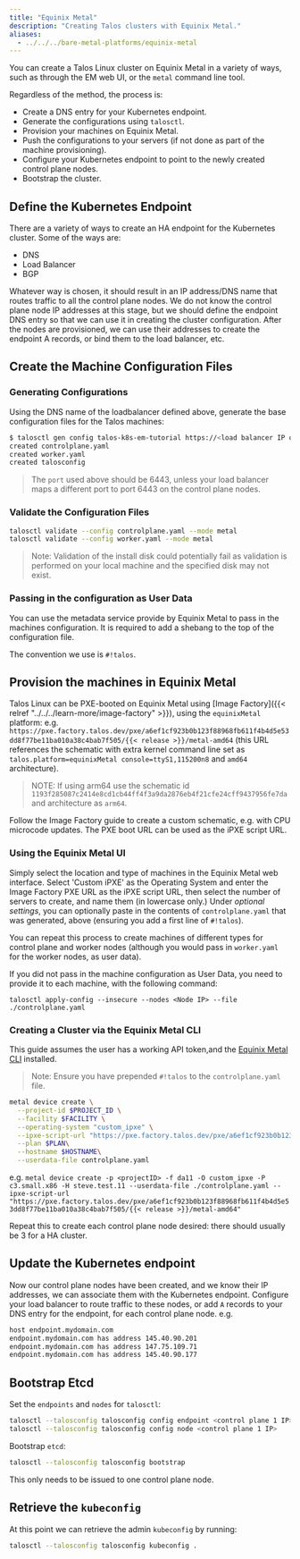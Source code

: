 ```yaml
---
title: "Equinix Metal"
description: "Creating Talos clusters with Equinix Metal."
aliases:
  - ../../../bare-metal-platforms/equinix-metal
---
```


You can create a Talos Linux cluster on Equinix Metal in a variety of ways, such as through the EM web UI, or the `metal` command line tool.

Regardless of the method, the process is:

* Create a DNS entry for your Kubernetes endpoint.
* Generate the configurations using `talosctl`.
* Provision your machines on Equinix Metal.
* Push the configurations to your servers (if not done as part of the machine provisioning).
* Configure your Kubernetes endpoint to point to the newly created control plane nodes.
* Bootstrap the cluster.

## Define the Kubernetes Endpoint

There are a variety of ways to create an HA endpoint for the Kubernetes cluster.
Some of the ways are:

* DNS
* Load Balancer
* BGP

Whatever way is chosen, it should result in an IP address/DNS name that routes traffic to all the control plane nodes.
We do not know the control plane node IP addresses at this stage, but we should define the endpoint DNS entry so that we can use it in creating the cluster configuration.
After the nodes are provisioned, we can use their addresses to create the endpoint A records, or bind them to the load balancer, etc.

## Create the Machine Configuration Files

### Generating Configurations

Using the DNS name of the loadbalancer defined above, generate the base configuration files for the Talos machines:

```bash
$ talosctl gen config talos-k8s-em-tutorial https://<load balancer IP or DNS>:<port>
created controlplane.yaml
created worker.yaml
created talosconfig
```

> The `port` used above should be 6443, unless your load balancer maps a different port to port 6443 on the control plane nodes.

### Validate the Configuration Files

```bash
talosctl validate --config controlplane.yaml --mode metal
talosctl validate --config worker.yaml --mode metal
```

> Note: Validation of the install disk could potentially fail as validation
> is performed on your local machine and the specified disk may not exist.

### Passing in the configuration as User Data

You can use the metadata service provide by Equinix Metal to pass in the machines configuration.
It is required to add a shebang to the top of the configuration file.
<!-- textlint-disable one-sentence-per-line -->
The convention we use is `#!talos`.
<!-- textlint-enable one-sentence-per-line -->

## Provision the machines in Equinix Metal

Talos Linux can be PXE-booted on Equinix Metal using [Image Factory]({{< relref "../../../learn-more/image-factory" >}}), using the `equinixMetal` platform: e.g.
`https://pxe.factory.talos.dev/pxe/a6ef1cf923b0b123f88968fb611f4b4d5e53dd8f77be11ba010a38c4bab7f505/{{< release >}}/metal-amd64` (this URL references the schematic with extra kernel command line set as `talos.platform=equinixMetal console=ttyS1,115200n8` and `amd64` architecture).

> NOTE: If using arm64 use the schematic id `1193f285087c2414e8cd1cb44ff4f3a9da2876eb4f21cfe24cff9437956fe7da` and architecture as `arm64`.

Follow the Image Factory guide to create a custom schematic, e.g. with CPU microcode updates.
The PXE boot URL can be used as the iPXE script URL.

### Using the Equinix Metal UI

Simply select the location and type of machines in the Equinix Metal web interface.
Select 'Custom iPXE' as the Operating System and enter the Image Factory PXE URL as the iPXE script URL, then select the number of servers to create, and name them (in lowercase only.)
Under *optional settings*, you can optionally paste in the contents of `controlplane.yaml` that was generated, above (ensuring you add a first line of `#!talos`).

You can repeat this process to create machines of different types for control plane and worker nodes (although you would pass in `worker.yaml` for the worker nodes, as user data).

If you did not pass in the machine configuration as User Data, you need to provide it to each machine, with the following command:

`talosctl apply-config --insecure --nodes <Node IP> --file ./controlplane.yaml`

### Creating a Cluster via the Equinix Metal CLI

This guide assumes the user has a working API token,and the [Equinix Metal CLI](https://github.com/equinix/metal-cli/) installed.

<!-- textlint-disable one-sentence-per-line -->
> Note: Ensure you have prepended `#!talos` to the `controlplane.yaml` file.
<!-- textlint-enable one-sentence-per-line -->

```bash
metal device create \
  --project-id $PROJECT_ID \
  --facility $FACILITY \
  --operating-system "custom_ipxe" \
  --ipxe-script-url "https://pxe.factory.talos.dev/pxe/a6ef1cf923b0b123f88968fb611f4b4d5e53dd8f77be11ba010a38c4bab7f505/{{< release >}}/metal-amd64" \
  --plan $PLAN\
  --hostname $HOSTNAME\
  --userdata-file controlplane.yaml
```

e.g. `metal device create -p <projectID> -f da11 -O custom_ipxe -P c3.small.x86 -H steve.test.11 --userdata-file ./controlplane.yaml --ipxe-script-url "https://pxe.factory.talos.dev/pxe/a6ef1cf923b0b123f88968fb611f4b4d5e53dd8f77be11ba010a38c4bab7f505/{{< release >}}/metal-amd64"`

Repeat this to create each control plane node desired: there should usually be 3 for a HA cluster.

## Update the Kubernetes endpoint

Now our control plane nodes have been created, and we know their IP addresses, we can associate them with the Kubernetes endpoint.
Configure your load balancer to route traffic to these nodes, or add `A` records to your DNS entry for the endpoint, for each control plane node.
e.g.

```bash
host endpoint.mydomain.com
endpoint.mydomain.com has address 145.40.90.201
endpoint.mydomain.com has address 147.75.109.71
endpoint.mydomain.com has address 145.40.90.177
```

## Bootstrap Etcd

Set the `endpoints` and `nodes` for `talosctl`:

```bash
talosctl --talosconfig talosconfig config endpoint <control plane 1 IP>
talosctl --talosconfig talosconfig config node <control plane 1 IP>
```

Bootstrap `etcd`:

```bash
talosctl --talosconfig talosconfig bootstrap
```

This only needs to be issued to one control plane node.

## Retrieve the `kubeconfig`

At this point we can retrieve the admin `kubeconfig` by running:

```bash
talosctl --talosconfig talosconfig kubeconfig .
```
